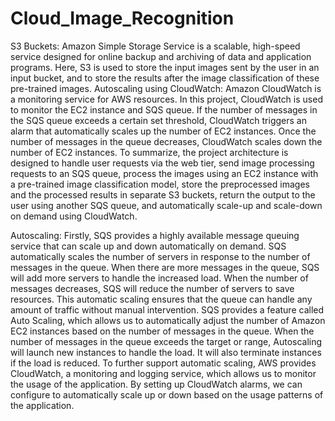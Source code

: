 # Cloud_Image_Recognition

S3 Buckets:
Amazon Simple Storage Service is a scalable, high-speed service 
designed for online backup and archiving of data and application programs. Here, S3 is 
used to store the input images sent by the user in an input bucket, and to store the 
results after the image classification of these pre-trained images. 
Autoscaling using CloudWatch: Amazon CloudWatch is a monitoring service for AWS 
resources. In this project, CloudWatch is used to monitor the EC2 instance and SQS 
queue. If the number of messages in the SQS queue exceeds a certain set threshold, 
CloudWatch triggers an alarm that automatically scales up the number of EC2 
instances. Once the number of messages in the queue decreases, CloudWatch scales 
down the number of EC2 instances.
To summarize, the project architecture is designed to handle user requests via the web 
tier, send image processing requests to an SQS queue, process the images using an 
EC2 instance with a pre-trained image classification model, store the preprocessed
images and the processed results in separate S3 buckets, return the output to the user 
using another SQS queue, and automatically scale-up and scale-down on demand 
using CloudWatch. 

Autoscaling:
Firstly, SQS provides a highly available message queuing service that can scale up and 
down automatically on demand. SQS automatically scales the number of servers in 
response to the number of messages in the queue. When there are more messages in 
the queue, SQS will add more servers to handle the increased load. When the number 
of messages decreases, SQS will reduce the number of servers to save resources. This 
automatic scaling ensures that the queue can handle any amount of traffic without 
manual intervention. SQS provides a feature called Auto Scaling, which allows us to 
automatically adjust the number of Amazon EC2 instances based on the number of 
messages in the queue. When the number of messages in the queue exceeds the 
target or range, Autoscaling will launch new instances to handle the load. It will also 
terminate instances if the load is reduced. 
To further support automatic scaling, AWS provides CloudWatch, a monitoring and 
logging service, which allows us to monitor the usage of the application. By setting up 
CloudWatch alarms, we can configure to automatically scale up or down based on the 
usage patterns of the application.
